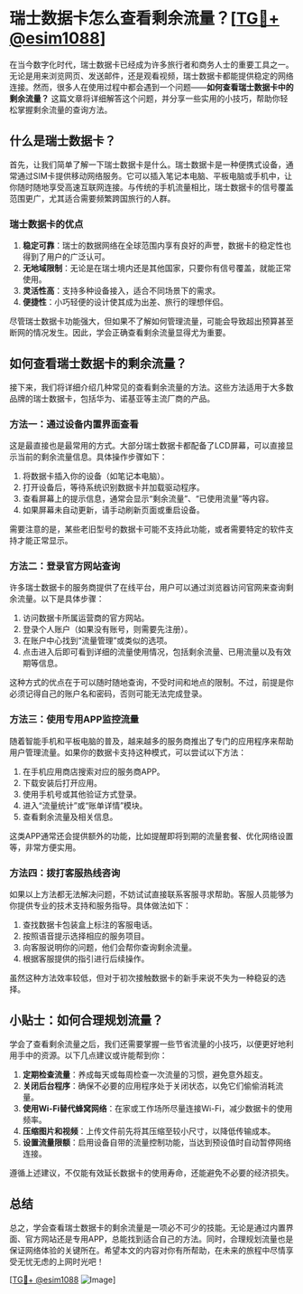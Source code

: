 # 瑞士数据卡怎么查看剩余流量？[[TG💪+ @esim1088](https://t.me/s/esim1088)]

在当今数字化时代，瑞士数据卡已经成为许多旅行者和商务人士的重要工具之一。无论是用来浏览网页、发送邮件，还是观看视频，瑞士数据卡都能提供稳定的网络连接。然而，很多人在使用过程中都会遇到一个问题——**如何查看瑞士数据卡中的剩余流量？** 这篇文章将详细解答这个问题，并分享一些实用的小技巧，帮助你轻松掌握剩余流量的查询方法。

## 什么是瑞士数据卡？

首先，让我们简单了解一下瑞士数据卡是什么。瑞士数据卡是一种便携式设备，通常通过SIM卡提供移动网络服务。它可以插入笔记本电脑、平板电脑或手机中，让你随时随地享受高速互联网连接。与传统的手机流量相比，瑞士数据卡的信号覆盖范围更广，尤其适合需要频繁跨国旅行的人群。

### 瑞士数据卡的优点

1. **稳定可靠**：瑞士的数据网络在全球范围内享有良好的声誉，数据卡的稳定性也得到了用户的广泛认可。
2. **无地域限制**：无论是在瑞士境内还是其他国家，只要你有信号覆盖，就能正常使用。
3. **灵活性高**：支持多种设备接入，适合不同场景下的需求。
4. **便捷性**：小巧轻便的设计使其成为出差、旅行的理想伴侣。

尽管瑞士数据卡功能强大，但如果不了解如何管理流量，可能会导致超出预算甚至断网的情况发生。因此，学会正确查看剩余流量显得尤为重要。

## 如何查看瑞士数据卡的剩余流量？

接下来，我们将详细介绍几种常见的查看剩余流量的方法。这些方法适用于大多数品牌的瑞士数据卡，包括华为、诺基亚等主流厂商的产品。

### 方法一：通过设备内置界面查看

这是最直接也是最常用的方式。大部分瑞士数据卡都配备了LCD屏幕，可以直接显示当前的剩余流量信息。具体操作步骤如下：

1. 将数据卡插入你的设备（如笔记本电脑）。
2. 打开设备后，等待系统识别数据卡并加载驱动程序。
3. 查看屏幕上的提示信息，通常会显示“剩余流量”、“已使用流量”等内容。
4. 如果屏幕未自动更新，请手动刷新页面或重启设备。

需要注意的是，某些老旧型号的数据卡可能不支持此功能，或者需要特定的软件支持才能正常显示。

### 方法二：登录官方网站查询

许多瑞士数据卡的服务商提供了在线平台，用户可以通过浏览器访问官网来查询剩余流量。以下是具体步骤：

1. 访问数据卡所属运营商的官方网站。
2. 登录个人账户（如果没有账号，则需要先注册）。
3. 在账户中心找到“流量管理”或类似的选项。
4. 点击进入后即可看到详细的流量使用情况，包括剩余流量、已用流量以及有效期等信息。

这种方式的优点在于可以随时随地查询，不受时间和地点的限制。不过，前提是你必须记得自己的账户名和密码，否则可能无法完成登录。

### 方法三：使用专用APP监控流量

随着智能手机和平板电脑的普及，越来越多的服务商推出了专门的应用程序来帮助用户管理流量。如果你的数据卡支持这种模式，可以尝试以下方法：

1. 在手机应用商店搜索对应的服务商APP。
2. 下载安装后打开应用。
3. 使用手机号或其他验证方式登录。
4. 进入“流量统计”或“账单详情”模块。
5. 查看剩余流量及相关信息。

这类APP通常还会提供额外的功能，比如提醒即将到期的流量套餐、优化网络设置等，非常方便实用。

### 方法四：拨打客服热线咨询

如果以上方法都无法解决问题，不妨试试直接联系客服寻求帮助。客服人员能够为你提供专业的技术支持和服务指导。具体做法如下：

1. 查找数据卡包装盒上标注的客服电话。
2. 按照语音提示选择相应的服务项目。
3. 向客服说明你的问题，他们会帮你查询剩余流量。
4. 根据客服提供的指引进行后续操作。

虽然这种方法效率较低，但对于初次接触数据卡的新手来说不失为一种稳妥的选择。

## 小贴士：如何合理规划流量？

学会了查看剩余流量之后，我们还需要掌握一些节省流量的小技巧，以便更好地利用手中的资源。以下几点建议或许能帮到你：

1. **定期检查流量**：养成每天或每周检查一次流量的习惯，避免意外超支。
2. **关闭后台程序**：确保不必要的应用程序处于关闭状态，以免它们偷偷消耗流量。
3. **使用Wi-Fi替代蜂窝网络**：在家或工作场所尽量连接Wi-Fi，减少数据卡的使用频率。
4. **压缩图片和视频**：上传文件前先将其压缩至较小尺寸，以降低传输成本。
5. **设置流量限额**：启用设备自带的流量控制功能，当达到预设值时自动暂停网络连接。

遵循上述建议，不仅能有效延长数据卡的使用寿命，还能避免不必要的经济损失。

## 总结

总之，学会查看瑞士数据卡的剩余流量是一项必不可少的技能。无论是通过内置界面、官方网站还是专用APP，总能找到适合自己的方法。同时，合理规划流量也是保证网络体验的关键所在。希望本文的内容对你有所帮助，在未来的旅程中尽情享受无忧无虑的上网时光吧！

[[TG💪+ @esim1088](https://t.me/s/esim1088) ![Image](https://i.postimg.cc/4NQfJmqS/Snipaste-2025-05-13-00-14-12.png)]